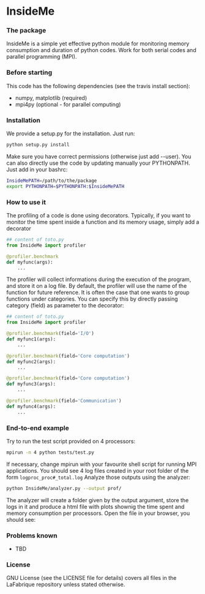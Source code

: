 InsideMe
==

### The package
InsideMe is a simple yet effective python module for monitoring
memory consumption and duration of python codes.
Work for both serial codes and parallel programming (MPI).

### Before starting
This code has the following dependencies (see the travis install section):
* numpy, matplotlib (required)
* mpi4py (optional - for parallel computing)

### Installation
We provide a setup.py for the installation. Just run:
```bash
python setup.py install
```
Make sure you have correct permissions (otherwise just add --user).
You can also directly use the code by updating manually your PYTHONPATH.
Just add in your bashrc:
```bash
InsideMePATH=/path/to/the/package
export PYTHONPATH=$PYTHONPATH:$InsideMePATH
```

### How to use it

The profiling of a code is done using decorators.
Typically, if you want to monitor the time spent inside a function and its memory usage,
simply add a decorator
```python
## content of toto.py
from InsideMe import profiler

@profiler.benchmark
def myfunc(args):
    ...
```
The profiler will collect informations during the execution of the program,
and store it on a log file. By default, the profiler will use the name of the function for future reference.
It is often the case that one wants to group functions under categories.
You can specify this by directly passing category (field) as parameter to the decorator:

```python
## content of toto.py
from InsideMe import profiler

@profiler.benchmark(field='I/O')
def myfunc1(args):
    ...

@profiler.benchmark(field='Core computation')
def myfunc2(args):
    ...

@profiler.benchmark(field='Core computation')
def myfunc3(args):
    ...

@profiler.benchmark(field='Communication')
def myfunc4(args):
    ...
```

### End-to-end example

Try to run the test script provided on 4 processors:
```bash
mpirun -n 4 python tests/test.py
```
If necessary, change mpirun with your favourite shell script for running MPI applications.
You should see 4 log files created in your root folder of the form ` logproc_proc#_total.log `
Analyze those outputs using the analyzer:
```bash
python InsideMe/analyzer.py --output prof/
```
The analyzer will create a folder given by the output argument, store the logs in it
and produce a html file with plots shownig the time spent and memory consumption per processors.
Open the file in your browser, you should see:

### Problems known
* TBD

### License
GNU License (see the LICENSE file for details) covers all files
in the LaFabrique repository unless stated otherwise.
